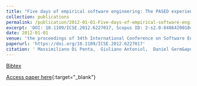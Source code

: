 ```yaml
---
title: "Five days of empirical software engineering: The PASED experience"
collection: publications
permalink: /publication/2012-01-01-Five-days-of-empirical-software-engineering-The-PASED-experience
excerpt: 'DOI: 10.1109/ICSE.2012.6227017, Scopus ID: 2-s2.0-84864200184, Cited by: 0'
date: 2012-01-01
venue: 'the proceedings of 34th International Conference on Software Engineering, ICSE 2012, June 2-9, 2012, Zurich, Switzerland'
paperurl: 'https://doi.org/10.1109/ICSE.2012.6227017'
citation: ' Massimiliano Di Penta,  Giuliano Antoniol,  Daniel Germ&apos;an,  Yann-Ga&quot;el Gu&apos;eh&apos;eneuc,  Bram Adams, &quot;Five days of empirical software engineering: The PASED experience.&quot; the proceedings of 34th International Conference on Software Engineering, ICSE 2012, June 2-9, 2012, Zurich, Switzerland, 2012.'
---
```

[Bibtex](https://dblp.org/rec/bib/conf/icse/PentaAGGA12)

[Access paper here](https://doi.org/10.1109/ICSE.2012.6227017){:target="_blank"}
